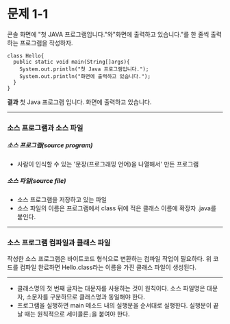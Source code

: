 # 문제 1-1
콘솔 화면에 "첫 JAVA 프로그램입니다."와"화면에 출력하고 있습니다."를 한 줄씩 출력하는 프로그램을 작성하자.
```
class Hello{
  public static void main(String[]args){
    System.out.println("첫 Java 프로그램입니다.");
    System.out.println("화면에 출력하고 있습니다.");
  }
}
```
**결과**
첫 Java 프로그램 입니다.
화면에 출력하고 있습니다.<br>

---
### 소스 프로그램과 소스 파일
##### 소스 프로그램(source program)
* 사람이 인식할 수 있는 '문장(프로그래밍 언어)을 나열해서' 만든 프로그램
##### 소스 파일(source file)
* 소스 프로그램을 저장하고 있는 파일
* 소스 파일의 이름은 프로그램에서 class 뒤에 적은 클래스 이름에 확장자 .java를 붙인다.
---
### 소스 프로그램 컴파일과 클래스 파일
작성한 소스 프로그램은 바이트코드 형식으로 변환하는 컴파일 작업이 필요하다. 위 코드를 컴파일 완료하면 Hello.class라는 이름을 가진 클래스 파일이 생성된다. 

---
* 클래스명의 첫 번째 글자는 대문자를 사용하는 것이 원칙이다. 소스 파일명은 대문자, 소문자를 구분하므로 클래스명과 동일해야 한다.
* 프로그램을 실행하면 main 메소드 내의 실행문을 순서대로 실행한다. 실행문이 끝날 때는 원칙적으로 세미콜론`;`을 붙여야 한다.




